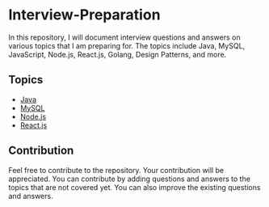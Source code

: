 # Interview-Preparation
In this repository, I will document interview questions and answers on various topics that I am preparing for. The topics include Java, MySQL, JavaScript, Node.js, React.js, Golang, Design Patterns, and more.

## Topics
- [Java](./Java/)
- [MySQL](./MySql/)
- [Node.js](./Node.js/)
- [React.js](./React.js/)

## Contribution
Feel free to contribute to the repository. Your contribution will be appreciated. You can contribute by adding questions and answers to the topics that are not covered yet. You can also improve the existing questions and answers.
